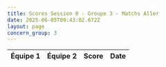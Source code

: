 ```yaml
---
title: Scores Session 0 - Groupe 3 - Matchs Aller
date: 2025-06-05T09:43:02.672Z
layout: page
concern_group: 3
---
```




| Équipe 1 | Équipe 2 | Score | Date |
|----------|----------|-------|------|

